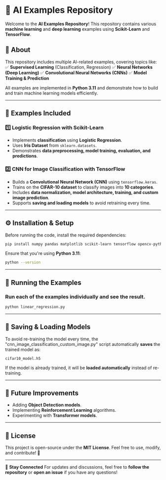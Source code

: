 # 🚀 AI Examples Repository

Welcome to the **AI Examples Repository**! This repository contains various **machine learning** and **deep learning** examples using **Scikit-Learn** and **TensorFlow**.

## 📌 About
This repository includes multiple AI-related examples, covering topics like:
✅ **Supervised Learning** (Classification, Regression)
✅ **Neural Networks (Deep Learning)**
✅ **Convolutional Neural Networks (CNNs)**
✅ **Model Training & Prediction**

All examples are implemented in **Python 3.11** and demonstrate how to build and train machine learning models efficiently.

---

## 📂 Examples Included
### 1️⃣ **Logistic Regression with Scikit-Learn**
- Implements **classification** using **Logistic Regression**.
- Uses **Iris Dataset** from `sklearn.datasets`.
- Demonstrates **data preprocessing, model training, evaluation, and predictions**.

### 2️⃣ **CNN for Image Classification with TensorFlow**
- Builds a **Convolutional Neural Network (CNN)** using `tensorflow.keras`.
- Trains on the **CIFAR-10 dataset** to classify images into **10 categories**.
- Includes **data normalization, model architecture, training, and custom image prediction**.
- Supports **saving and loading models** to avoid retraining every time.

---

## ⚙️ Installation & Setup
Before running the code, install the required dependencies:

```sh
pip install numpy pandas matplotlib scikit-learn tensorflow opencv-python pillow
```

Ensure that you're using **Python 3.11**:

```sh
python --version
```

---

## 🚀 Running the Examples
### **Run each of the examples individually and see the result.**
```sh
python linear_regression.py
```

---

## 📌 Saving & Loading Models
To avoid re-training the model every time, the "cnn_image_classification_custom_image.py" script automatically **saves** the trained model as:
```
cifar10_model.h5
```
If the model is already trained, it will be **loaded automatically** instead of re-training.

---

## 🎯 Future Improvements
- Adding **Object Detection models**.
- Implementing **Reinforcement Learning** algorithms.
- Experimenting with **Transformer models**.

---

## 📝 License
This project is open-source under the **MIT License**. Feel free to use, modify, and contribute! 🚀

---

🔗 **Stay Connected**
For updates and discussions, feel free to **follow the repository** or **open an issue** if you have any questions!
